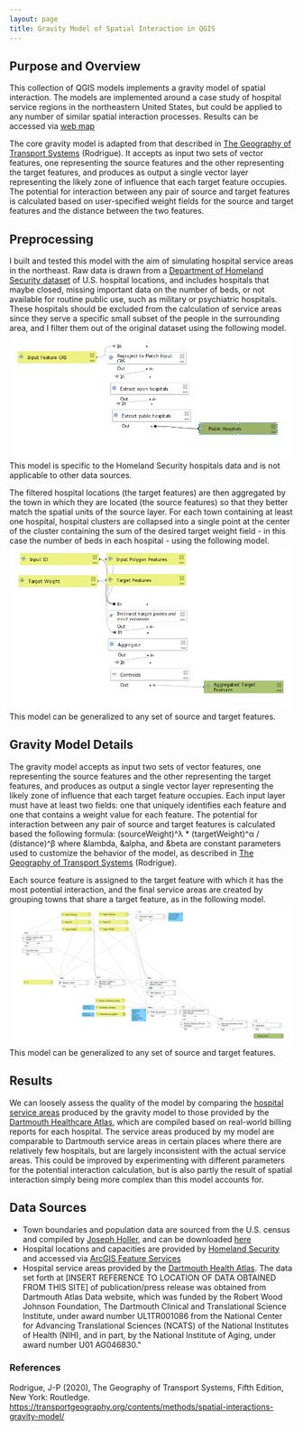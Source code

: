 ```yaml
---
layout: page
title: Gravity Model of Spatial Interaction in QGIS
---
```


## Purpose and Overview

This collection of QGIS models implements a gravity model of spatial interaction. The models are implemented around a case study of hospital service regions in the northeastern United States, but could be applied to any number of similar spatial interaction processes. Results can be accessed via [web map](assets/web_map)

The core gravity model is adapted from that described in <a href="https://transportgeography.org/contents/methods/spatial-interactions-gravity-model/">The Geography of Transport Systems</a> (Rodrigue). It accepts as input two sets of vector features, one representing the source features and the other representing the target features, and produces as output a single vector layer representing the likely zone of influence that each target feature occupies. The potential for interaction between any pair of source and target features is calculated based on user-specified weight fields for the source and target features and the distance between the two features.

## Preprocessing
I built and tested this model with the aim of simulating hospital service areas in the northeast. Raw data is drawn from a <a href="https://hifld-geoplatform.opendata.arcgis.com/datasets/6ac5e325468c4cb9b905f1728d6fbf0f_0">Department of Homeland Security dataset</a> of U.S. hospital locations, and includes hospitals that maybe closed, missing important data on the number of beds, or not available for routine public use, such as military or psychiatric hospitals. These hospitals should be excluded from the calculation of service areas since they serve a specific small subset of the people in the surrounding area, and I filter them out of the original dataset using the following model. [![Hospital Preprocessing](assets/images/PreprocessHospitals.png)](https://github.com/gsmarshall/gsmarshall.github.io/tree/main/gravity/assets/models)
This model is specific to the Homeland Security hospitals data and is not applicable to other data sources.


The filtered hospital locations (the target features) are then aggregated by the town in which they are located (the source features) so that they better match the spatial units of the source layer. For each town containing at least one hospital, hospital clusters are collapsed into a single point at the center of the cluster containing the sum of the desired target weight field - in this case the number of beds in each hospital - using the following model. [![Target Feature Preprocessing](assets/images/PreprocessTargetFeatures.png)](https://github.com/gsmarshall/gsmarshall.github.io/tree/main/gravity/assets/models)
This model can be generalized to any set of source and target features.


## Gravity Model Details
The gravity model accepts as input two sets of vector features, one representing the source features and the other representing the target features, and produces as output a single vector layer representing the likely zone of influence that each target feature occupies. Each input layer must have at least two fields: one that uniquely identifies each feature and one that contains a weight value for each feature. The potential for interaction between any pair of source and target features is calculated based the following formula:
(sourceWeight)^&lambda; * (targetWeight)^&alpha; / (distance)^&beta;
where &lambda, &alpha, and &beta are constant parameters used to customize the behavior of the model, as described in <a href="https://transportgeography.org/contents/methods/spatial-interactions-gravity-model/">The Geography of Transport Systems</a> (Rodrigue).

Each source feature is assigned to the target feature with which it has the most potential interaction, and the final service areas are created by grouping towns that share a target feature, as in the following model. [![Gravity Model](assets/images/GravityModel.png)](https://github.com/gsmarshall/gsmarshall.github.io/tree/main/gravity/assets/models)
This model can be generalized to any set of source and target features.


## Results
We can loosely assess the quality of the model by comparing the [hospital service areas](assets/web_map) produced by the gravity model to those provided by the [Dartmouth Healthcare Atlas](https://atlasdata.dartmouth.edu/downloads/supplemental#boundaries), which are compiled based on real-world billing reports for each hospital. The service areas produced by my model are comparable to Dartmouth service areas in certain places where there are relatively few hospitals, but are largely inconsistent with the actual service areas. This could be improved by experimenting with different parameters for the potential interaction calculation, but is also partly the result of spatial interaction simply being more complex than this model accounts for.

## Data Sources
- Town boundaries and population data are sourced from the U.S. census and compiled by [Joseph Holler](josephholler.github.io), and can be downloaded [here](https://gis4dev.github.io/lessons/assets/netown.gpkg)
- Hospital locations and capacities are provided by [Homeland Security](https://hifld-geoplatform.opendata.arcgis.com/datasets/6ac5e325468c4cb9b905f1728d6fbf0f_0) and accessed via [ArcGIS Feature Services](https://services1.arcgis.com/Hp6G80Pky0om7QvQ/arcgis/rest/services/Hospitals_1/FeatureServer/0)
- Hospital service areas provided by the [Dartmouth Health Atlas](https://atlasdata.dartmouth.edu/downloads/supplemental#boundaries).
The data set forth at [INSERT REFERENCE TO LOCATION OF DATA OBTAINED FROM THIS SITE] of publication/press release was obtained from Dartmouth Atlas Data website, which was funded by the Robert Wood Johnson Foundation, The Dartmouth Clinical and Translational Science Institute, under award number UL1TR001086 from the National Center for Advancing Translational Sciences (NCATS) of the National Institutes of Health (NIH), and in part, by the National Institute of Aging, under award number U01 AG046830."

### References
Rodrigue, J-P (2020), The Geography of Transport Systems, Fifth Edition, New York: Routledge. https://transportgeography.org/contents/methods/spatial-interactions-gravity-model/
